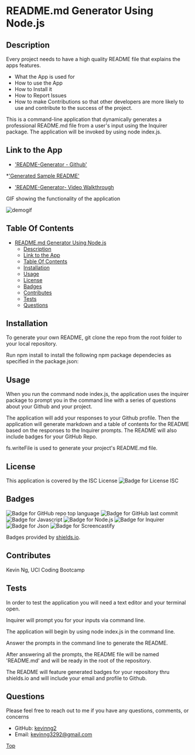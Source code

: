 # README.md Generator Using Node.js

## Description

Every project needs to have a high quality README file that explains the apps features. 
- What the App is used for
- How to use the App
- How to Install it
- How to Report Issues
- How to make Contributions so that other developers are more likely to use and contribute to the success of the project.

This is a command-line application that dynamically generates a professional README.md file from a user's input using the Inquirer package. The application will be invoked by using node index.js.

## Link to the App
* ['README-Generator - Github'](https://github.com/KevinNg2/README-Generator)

*['Generated Sample README'](https://github.com/KevinNg2/README-Generator/blob/main/genREADME.md)

* ['README-Generator- Video Walkthrough](https://drive.google.com/file/d/1hd2DMp9wEENYoGzPqM9zfciesO74mavF/view)

GIF showing the functionality of the application


![demogif](./Develop/files/README%20Generator%20using%20Node.js.gif)




## Table Of Contents

- [README.md Generator Using Node.js](#readmemd-generator-using-nodejs)
  - [Description](#description)
  - [Link to the App](#link-to-the-app)
  - [Table Of Contents](#table-of-contents)
  - [Installation](#installation)
  - [Usage](#usage)
  - [License](#license)
  - [Badges](#badges)
  - [Contributes](#contributes)
  - [Tests](#tests)
  - [Questions](#questions)

## Installation

To generate your own README, git clone the repo from the root folder to your local repository.

Run npm install to install the following npm package dependecies as specified in the package.json:


## Usage
When you run the command node index.js, the application uses the inquirer package to prompt you in the command line with a series of questions about your Github and your project. 

The application will add your responses to your Github profile. Then the application will generate markdown and a table of contents for the README based on the responses to the Inquirer prompts. The README will also include badges for your GitHub Repo.

fs.writeFile is used to generate your project's README.md file. 

## License
This application is covered by the ISC License
![Badge for License ISC](https://img.shields.io/badge/ISC-License-blue)

## Badges

![Badge for GitHub repo top language](https://img.shields.io/github/languages/top/kevinng2/readmecreator?style=flat&logo=appveyor)
![Badge for GitHub last commit](https://img.shields.io/badge/last%20commit-september%202022-blue)
![Badge for Javascript](https://img.shields.io/badge/-Javascript-yellow)
![Badge for Node.js](https://img.shields.io/badge/-Node.js-yellowgreen)
![Badge for Inquirer](https://img.shields.io/badge/-inquirer-red)
![Badge for Json](https://img.shields.io/badge/-Json-blue)
![Badge for Screencastify](https://camo.githubusercontent.com/d54408ad4380fbd4dac972ca2699da5aec0cfca076470142ab31fdab74c321bb/68747470733a2f2f696d672e736869656c64732e696f2f62616467652f2d73637265656e636173746966792d6c6967687467726579)

Badges provided by [shields.io](https://shields.io/).

## Contributes
Kevin Ng, UCI Coding Bootcamp

## Tests
In order to test the application you will need a text editor and your terminal open.

Inquirer will prompt you for your inputs via command line.

The application will begin by using node index.js in the command line. 

Answer the prompts in the command line to generate the README.

After answering all the prompts, the README file will be named 'README.md' and will be ready in the root of the repository.

The README will feature generated badges for your repository thru shields.io and will include your email and profile to Github. 

## Questions
Please feel free to reach out to me if you have any questions, comments, or concerns
- GitHub: [kevinng2](https://github.com/KevinNg2)
- Email: [kevinng3292@gmail.com](mailto:kevinng3292@gmail.com)


[Top](#description)
